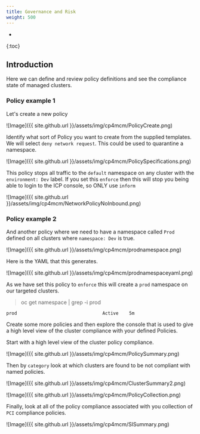 ```yaml
---
title: Governance and Risk
weight: 500
---
```


-  
{:toc}

## Introduction

Here we can define and review policy definitions and see the compliance state of managed clusters.

### Policy example 1

Let's create a new policy

![Image]({{ site.github.url }}/assets/img/cp4mcm/PolicyCreate.png)

Identify what sort of Policy you want to create from the supplied templates. We will select `deny network request`. This could be used to quarantine a namespace.

![Image]({{ site.github.url }}/assets/img/cp4mcm/PolicySpecifications.png)

This policy stops all traffic to the `default` namespace on any cluster with the `environment: Dev` label. If you set this `enforce` then this will stop you being able to login to the ICP console, so ONLY use `inform`

![Image]({{ site.github.url }}/assets/img/cp4mcm/NetworkPolicyNoInbound.png)

### Policy example 2

And another policy where we need to have a namespace called `Prod` defined on all clusters where `namespace: Dev` is true.

![Image]({{ site.github.url }}/assets/img/cp4mcm/prodnamespace.png)

Here is the YAML that this generates.

![Image]({{ site.github.url }}/assets/img/cp4mcm/prodnamespaceyaml.png)

As we have set this policy to `enforce` this will create a `prod` namespace on our targeted clusters.

>oc get namespace \| grep -i prod

```
prod                                Active    5m
```

Create some more policies and then explore the console that is used to give a high level view of the cluster compliance with your defined Policies.

Start with a high level view of the cluster policy compliance.

![Image]({{ site.github.url }}/assets/img/cp4mcm/PolicySummary.png)

Then by `category` look at which clusters are found to be not compliant with named policies.

![Image]({{ site.github.url }}/assets/img/cp4mcm/ClusterSummary2.png)


![Image]({{ site.github.url }}/assets/img/cp4mcm/PolicyCollection.png)

Finally, look at all of the policy compliance associated with you collection of `PCI` compliance policies.

![Image]({{ site.github.url }}/assets/img/cp4mcm/SISummary.png)



